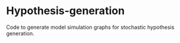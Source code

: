 # Hypothesis-generation
Code to generate model simulation graphs for stochastic hypothesis generation.
